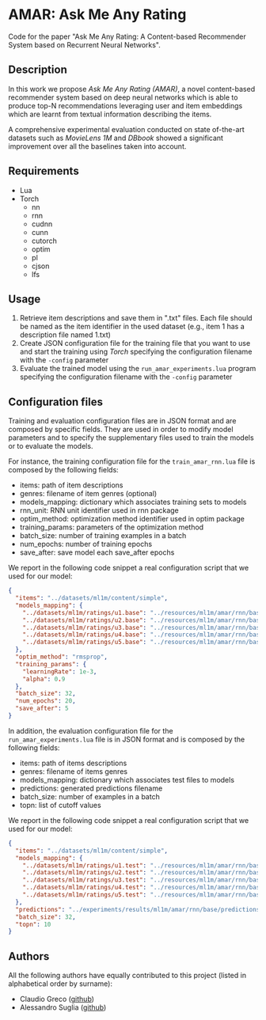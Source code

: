 # AMAR: Ask Me Any Rating

Code for the paper "Ask Me Any Rating: A Content-based Recommender System based on Recurrent Neural Networks".

## Description
In this work we propose *Ask Me Any Rating (AMAR)*, a novel content-based recommender system based on deep neural networks which is able to produce top-N recommendations leveraging user and item embeddings which are learnt from textual information describing the items. 

A comprehensive experimental evaluation conducted on state of-the-art datasets such as *MovieLens 1M* and *DBbook* showed a significant improvement over all the baselines taken into account.

## Requirements

- Lua
- Torch
  - nn
  - rnn
  - cudnn
  - cunn
  - cutorch
  - optim
  - pl
  - cjson
  - lfs

## Usage

1. Retrieve item descriptions and save them in ".txt" files. Each file should be named as the item identifier in the used dataset (e.g., item 1 has a description file named 1.txt)
2. Create JSON configuration file for the training file that you want to use and start the training using *Torch* specifying the configuration filename with the `-config` parameter
3. Evaluate the trained model using the `run_amar_experiments.lua` program specifying the configuration filename with the `-config` parameter

## Configuration files
Training and evaluation configuration files are in JSON format and are composed by specific fields. They are used in order to modify model parameters and to specify the supplementary files used to train the models or to evaluate the models.

For instance, the training configuration file for the `train_amar_rnn.lua` file is composed by the following fields:
 - items: path of item descriptions
 - genres: filename of item genres (optional)
 - models_mapping: dictionary which associates training sets to models
 - rnn_unit: RNN unit identifier used in rnn package
 - optim_method: optimization method identifier used in optim package
 - training_params: parameters of the optimization method
 - batch_size: number of training examples in a batch
 - num_epochs: number of training epochs
 - save_after: save model each save_after epochs
 
We report in the following code snippet a real configuration script that we used for our model:
```json
{
  "items": "../datasets/ml1m/content/simple",
  "models_mapping": {
    "../datasets/ml1m/ratings/u1.base": "../resources/ml1m/amar/rnn/base/u1.model",
    "../datasets/ml1m/ratings/u2.base": "../resources/ml1m/amar/rnn/base/u2.model",
    "../datasets/ml1m/ratings/u3.base": "../resources/ml1m/amar/rnn/base/u3.model",
    "../datasets/ml1m/ratings/u4.base": "../resources/ml1m/amar/rnn/base/u4.model",
    "../datasets/ml1m/ratings/u5.base": "../resources/ml1m/amar/rnn/base/u5.model"
  },
  "optim_method": "rmsprop",
  "training_params": {
    "learningRate": 1e-3,
    "alpha": 0.9
  },
  "batch_size": 32,
  "num_epochs": 20,
  "save_after": 5
}
```

In addition, the evaluation configuration file for the `run_amar_experiments.lua` file is in JSON format and is composed by the following fields:
 - items: path of items descriptions
 - genres: filename of items genres
 - models_mapping: dictionary which associates test files to models
 - predictions: generated predictions filename
 - batch_size: number of examples in a batch
 - topn: list of cutoff values
 
We report in the following code snippet a real configuration script that we used for our model:
```json
{
  "items": "../datasets/ml1m/content/simple",
  "models_mapping": {
    "../datasets/ml1m/ratings/u1.test": "../resources/ml1m/amar/rnn/base/u1.model",
    "../datasets/ml1m/ratings/u2.test": "../resources/ml1m/amar/rnn/base/u2.model",
    "../datasets/ml1m/ratings/u3.test": "../resources/ml1m/amar/rnn/base/u3.model",
    "../datasets/ml1m/ratings/u4.test": "../resources/ml1m/amar/rnn/base/u4.model",
    "../datasets/ml1m/ratings/u5.test": "../resources/ml1m/amar/rnn/base/u5.model"
  },
  "predictions": "../experiments/results/ml1m/amar/rnn/base/predictions_%d_%d.txt",
  "batch_size": 32,
  "topn": 10
}
```
## Authors

All the following authors have equally contributed to this project (listed in alphabetical order by surname):

- Claudio Greco ([github](https://github.com/claudiogreco))
- Alessandro Suglia ([github](https://github.com/aleSuglia))

